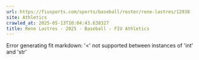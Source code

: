 ```yaml
---
url: https://fiusports.com/sports/baseball/roster/rene-lastres/12938
site: Athletics
crawled_at: 2025-05-13T10:04:43.638327
title: Rene Lastres - 2025 - Baseball - FIU Athletics
---
```


Error generating fit markdown: '<' not supported between instances of 'int' and 'str'